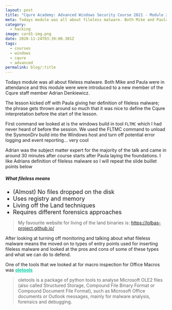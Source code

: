 ```yaml
---
layout: post
title: "Cqure Academy: Advanced Windows Security Course 2021 - Module 2"
meta: Todays module was all about fileless malware. Both Mike and Paula were in attendance and this module were were introduced to a new member of the Cqure staff member Adrian Denkiewicz.
category:
  - hacking
image: card1-img.png
date: 2020-11-24T03:39:00.301Z
tags:
  - courses
  - windows
  - cqure
  - advanced
permalink: blog/:title
---
```

<style>
  .hover-link:hover {
    
  }

  .hover-link {
    font-weight: bold;
    cursor: pointer;
    color: #05cfa3;
  }

  ul > li {
    font-size: 18px;
  }
</style>

Todays module was all about fileless malware. Both Mike and Paula were in attendance and this module were were introduced to a new member of the Cqure staff member Adrian Denkiewicz. 

The lesson kicked off with Paula giving her definition of fileless malware; the phrase gets thrown around so much that it was nice to define the Cqure interpretation before the start of the lesson. 

First command we looked at is the windows build in tool <code>FLTMC</code> which I had never heard of before the session.  We used the FLTMC command to unload the SysmonDrv build into the Windows host and turn off potential error logging and event reporting... very cool

Adrian was the subject matter expert for the majority of the talk and came in around 30 minutes after course starts after Paula laying the foundations. I like Adrians definition of fileless malware so I will repeat the slide buillet points below

##### What fileless means
<ul>
<li>(Almost) No files dropped on the disk</li>
<li>Uses registry and memory</li>
<li>Living off the Land techniques</li>
<li>Requires different forensics approaches</li>
</ul>

> My favourite website for living of the land binaries is: https://lolbas-project.github.io/

After looking at turning off monitoring and talking about what fileless malware means the moved on to types of entry points used for inserting fileless malware and looked at the pros and cons of some of these types and what we can do to defend.  

One of the tools that we looked at for macro inspection for Office Macros was <a class="hover-link" target="_blank" href="https://github.com/decalage2/oletools ">oletools</a>

> oletools is a package of python tools to analyse Microsoft OLE2 files (also called Structured Storage, Compound File Binary Format or Compound Document File Format), such as Microsoft Office documents or Outlook messages, mainly for malware analysis, forensics and debugging.